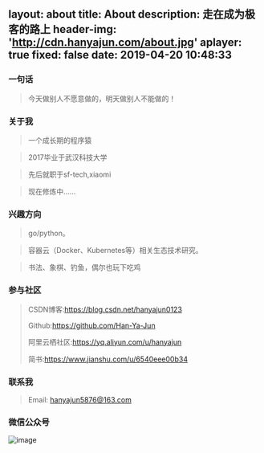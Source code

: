 layout: about
title: About
description: 走在成为极客的路上
header-img: 'http://cdn.hanyajun.com/about.jpg'
aplayer: true
fixed: false
date: 2019-04-20 10:48:33
---
### 一句话

> 今天做别人不愿意做的，明天做别人不能做的！

### 关于我

> 一个成长期的程序猿

> 2017毕业于武汉科技大学

> 先后就职于sf-tech,xiaomi

> 现在修炼中......

### 兴趣方向
> go/python。

> 容器云（Docker、Kubernetes等）相关生态技术研究。

> 书法、象棋、钓鱼，偶尔也玩下吃鸡

### 参与社区

 > CSDN博客:https://blog.csdn.net/hanyajun0123
 >
 > Github:https://github.com/Han-Ya-Jun
 >
 > 阿里云栖社区:https://yq.aliyun.com/u/hanyajun
 >
 > 简书:https://www.jianshu.com/u/6540eee00b34

### 联系我

>Email: hanyajun5876@163.com

### 微信公众号
![image](http://cdn.hanyajun.com/wechat.jpg)